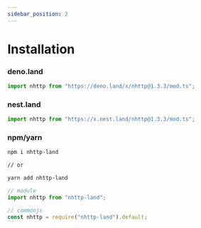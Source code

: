 ```yaml
---
sidebar_position: 2
---
```


# Installation

### deno.land

```ts
import nhttp from "https://deno.land/x/nhttp@1.3.3/mod.ts";
```

### nest.land

```ts
import nhttp from "https://x.nest.land/nhttp@1.3.3/mod.ts";
```

### npm/yarn

```bash
npm i nhttp-land

// or

yarn add nhttp-land
```

```ts
// module
import nhttp from "nhttp-land";

// commonjs
const nhttp = require("nhttp-land").default;
```